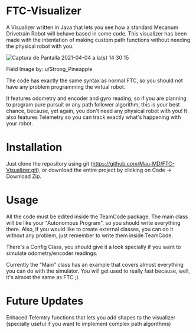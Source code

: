 # FTC-Visualizer
A Visualizer written in Java that lets you see how a standard Mecanum Drivetrain Robot will behave based in some code. This visualizer has been made with the 
intentation of making custom path functions without needing the physical robot with you. 

![Captura de Pantalla 2021-04-04 a la(s) 14 30 15](https://user-images.githubusercontent.com/74751751/113522015-51f80e00-9552-11eb-8370-b6cc381b29e5.png)

Field Image by: u/Strong_Pineapple

The code has exactly the same syntax as normal FTC, so you should not have any problem programming the virtual robot. 

It features odometry and encoder and gyro reading, so if you are planning to program pure pursuit or any path follower algorithm, this is your best chance,
because, yet again, you don't need any physical robot with you! It also features Telemetry so you can track exactly what's happening with your robot.

# Installation 
Just clone the repository using git (https://github.com/Mau-MD/FTC-Visualizer.git), or download the entire project by clicking on Code -> Download Zip. 

# Usage
All the code must be edited inside the TeamCode package. The main class will be like your "Autonomous Program", so you should write everything there. 
Also, if you would like to create external classes, you can do it without any problem, just remember to write them inside TeamCode. 

There's a Config Class, you should give it a look specially if you want to simulate odometry/encoder readings. 

Currently the "Main" class has an example that covers almost everything you can do with the simulator. You will get used to really fast because, well, it's almost
the same as FTC ;)

# Future Updates
Enhaced Telemtry functions that lets you add shapes to the visualizer (specially useful if you want to implement complex path algorithms)
